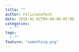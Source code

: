 ```yaml
---
title: ""
author: FelicianoTech
date: 2018-01-02T09:00:00-05:00
categories:
  - ""
tags:
  - ""
feature: "something.png"
---
```



<!--more-->
